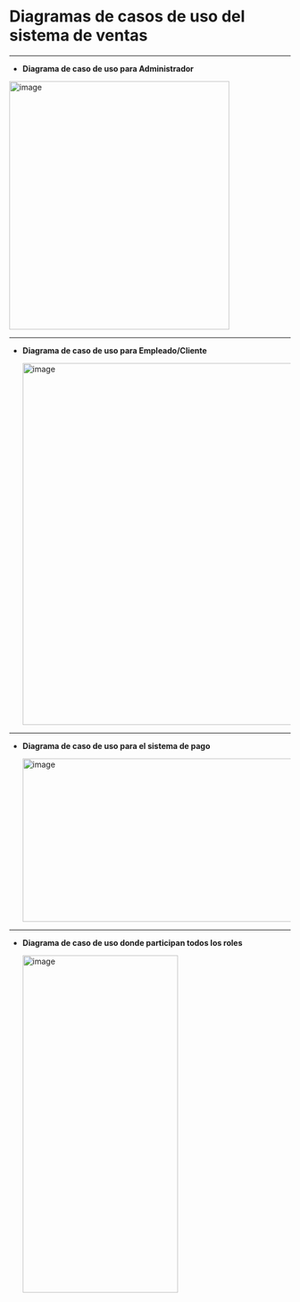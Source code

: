 # Diagramas de casos de uso del sistema de ventas 

---


- **Diagrama de caso de uso para Administrador**
  
<img width="394" height="444" alt="image" src="https://github.com/user-attachments/assets/291c2aa1-6e97-4c8d-b103-a20129c9dd1d" />

---

- **Diagrama de caso de uso para Empleado/Cliente**

  <img width="506" height="647" alt="image" src="https://github.com/user-attachments/assets/5b98a0bd-867b-44b1-9f2a-bf4bbfddfb7f" />

---

  - **Diagrama de caso de uso para el sistema de pago**

    <img width="604" height="292" alt="image" src="https://github.com/user-attachments/assets/fd46f9a7-1f63-4640-95f2-c8bf4126c9a5" />

---

- **Diagrama de caso de uso donde participan todos los roles**


    <img width="278" height="603" alt="image" src="https://github.com/user-attachments/assets/4ced030f-14b5-4d38-a873-694223f5c45d" />




